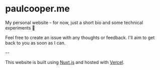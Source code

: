 # paulcooper.me

My personal website - for now, just a short bio and some technical experiments 🔬

Feel free to create an issue with any thoughts or feedback. I'll aim to get back to you as soon as I can.

--

This website is built using [Nuxt.js](https://nuxtjs.org/) and hosted with [Vercel](https://vercel.com/).
